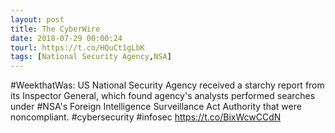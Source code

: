```yaml
---
layout: post
title: The CyberWire
date: 2018-07-29 00:00:24
tourl: https://t.co/HQuCt1gLbK
tags: [National Security Agency,NSA]
---
```

#WeekthatWas: US National Security Agency received a starchy report from its Inspector General, which found agency's analysts performed searches under #NSA's Foreign Intelligence Surveillance Act Authority that were noncompliant. #cybersecurity #infosec https://t.co/BixWcwCCdN